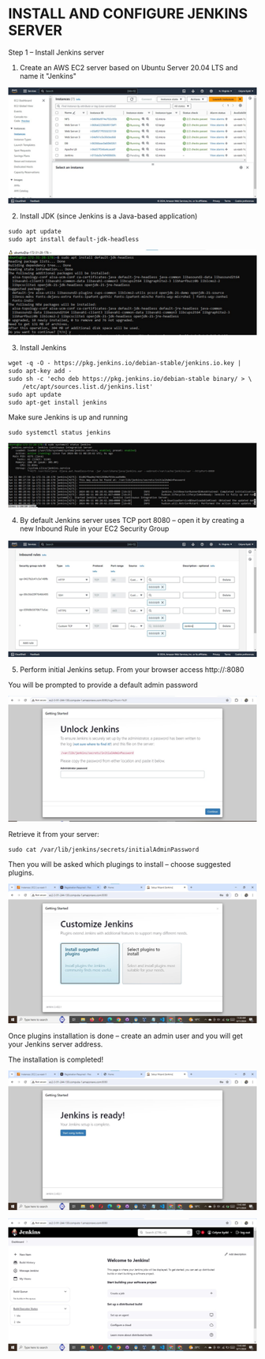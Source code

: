 # INSTALL AND CONFIGURE JENKINS SERVER

Step 1 – Install Jenkins server

1. Create an AWS EC2 server based on Ubuntu Server 20.04 LTS and name it "Jenkins"

![image](image/jenkins-instance.jpg)

2. Install JDK (since Jenkins is a Java-based application)

```
sudo apt update
sudo apt install default-jdk-headless
```

![image](image/install-jdk.jpg)

3. Install Jenkins

```
wget -q -O - https://pkg.jenkins.io/debian-stable/jenkins.io.key | sudo apt-key add -
sudo sh -c 'echo deb https://pkg.jenkins.io/debian-stable binary/ > \
    /etc/apt/sources.list.d/jenkins.list'
sudo apt update
sudo apt-get install jenkins
```

Make sure Jenkins is up and running

```
sudo systemctl status jenkins
```

![image](image/status-jenkins.jpg)

4. By default Jenkins server uses TCP port 8080 – open it by creating a new Inbound Rule in your EC2 Security Group

![image](image/inbound.jpg)

5. Perform initial Jenkins setup.
   From your browser access http://<Jenkins-Server-Public-IP-Address-or-Public-DNS-Name>:8080

You will be prompted to provide a default admin password

![6013](image/unlock-j.jpg)

Retrieve it from your server:

```
sudo cat /var/lib/jenkins/secrets/initialAdminPassword
```

Then you will be asked which plugings to install – choose suggested plugins.

![6014](image/install-pluggins.jpg)

Once plugins installation is done – create an admin user and you will get your Jenkins server address.

The installation is completed!

![6015](image/jenkins-ready.jpg)

![image](image/welcome.jpg)
